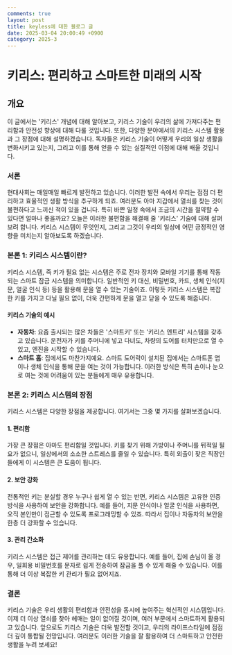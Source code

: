 ```yaml
---
comments: true
layout: post
title: keyless에 대한 블로그 글
date: 2025-03-04 20:00:49 +0900
category: 2025-3
---
```


# 키리스: 편리하고 스마트한 미래의 시작

## 개요
이 글에서는 '키리스' 개념에 대해 알아보고, 키리스 기술이 우리의 삶에 가져다주는 편리함과 안전성 향상에 대해 다룰 것입니다. 또한, 다양한 분야에서의 키리스 시스템 활용과 그 장점에 대해 설명하겠습니다. 독자들은 키리스 기술이 어떻게 우리의 일상 생활을 변화시키고 있는지, 그리고 이를 통해 얻을 수 있는 실질적인 이점에 대해 배울 것입니다.

### 서론
현대사회는 매일매일 빠르게 발전하고 있습니다. 이러한 발전 속에서 우리는 점점 더 편리하고 효율적인 생활 방식을 추구하게 되죠. 여러분도 아마 지갑에서 열쇠를 찾는 것이 불편하다고 느끼신 적이 있을 겁니다. 특히 바쁜 일정 속에서 조금의 시간을 절약할 수 있다면 얼마나 좋을까요? 오늘은 이러한 불편함을 해결해 줄 '키리스' 기술에 대해 살펴보려 합니다. 키리스 시스템이 무엇인지, 그리고 그것이 우리의 일상에 어떤 긍정적인 영향을 미치는지 알아보도록 하겠습니다.

### 본론 1: 키리스 시스템이란?
키리스 시스템, 즉 키가 필요 없는 시스템은 주로 전자 장치와 모바일 기기를 통해 작동되는 스마트 잠금 시스템을 의미합니다. 일반적인 키 대신, 비밀번호, 카드, 생체 인식(지문, 얼굴 인식 등) 등을 활용해 문을 열 수 있는 기술이죠. 이렇듯 키리스 시스템은 복잡한 키를 가지고 다닐 필요 없이, 더욱 간편하게 문을 열고 닫을 수 있도록 해줍니다.

#### 키리스 기술의 예시
- **자동차**: 요즘 출시되는 많은 차들은 '스마트키' 또는 '키리스 엔트리' 시스템을 갖추고 있습니다. 운전자가 키를 주머니에 넣고 다녀도, 차량의 도어를 터치만으로 열 수 있고, 엔진을 시작할 수 있습니다.
- **스마트 홈**: 집에서도 마찬가지예요. 스마트 도어락이 설치된 집에서는 스마트폰 앱이나 생체 인식을 통해 문을 여는 것이 가능합니다. 이러한 방식은 특히 손이나 눈으로 여는 것에 어려움이 있는 분들에게 매우 유용합니다.

### 본론 2: 키리스 시스템의 장점
키리스 시스템은 다양한 장점을 제공합니다. 여기서는 그중 몇 가지를 살펴보겠습니다.

#### 1. 편리함
가장 큰 장점은 아마도 편리함일 것입니다. 키를 찾기 위해 가방이나 주머니를 뒤적일 필요가 없으니, 일상에서의 소소한 스트레스를 줄일 수 있습니다. 특히 외출이 잦은 직장인들에게 이 시스템은 큰 도움이 됩니다.

#### 2. 보안 강화
전통적인 키는 분실할 경우 누구나 쉽게 열 수 있는 반면, 키리스 시스템은 고유한 인증 방식을 사용하여 보안을 강화합니다. 예를 들어, 지문 인식이나 얼굴 인식을 사용하면, 오직 본인만이 접근할 수 있도록 프로그래밍할 수 있죠. 따라서 집이나 자동차의 보안을 한층 더 강화할 수 있습니다.

#### 3. 관리 간소화
키리스 시스템은 접근 제어를 관리하는 데도 유용합니다. 예를 들어, 집에 손님이 올 경우, 일회용 비밀번호를 문자로 쉽게 전송하여 잠금을 풀 수 있게 해줄 수 있습니다. 이를 통해 더 이상 복잡한 키 관리가 필요 없어지죠.

### 결론
키리스 기술은 우리 생활의 편리함과 안전성을 동시에 높여주는 혁신적인 시스템입니다. 이제 더 이상 열쇠를 찾아 헤매는 일이 없어질 것이며, 여러 부문에서 스마트하게 활용되고 있습니다. 앞으로도 키리스 기술은 더욱 발전할 것이고, 우리의 라이프스타일에 점점 더 깊이 통합될 전망입니다. 여러분도 이러한 기술을 잘 활용하여 더 스마트하고 안전한 생활을 누려 보세요!
